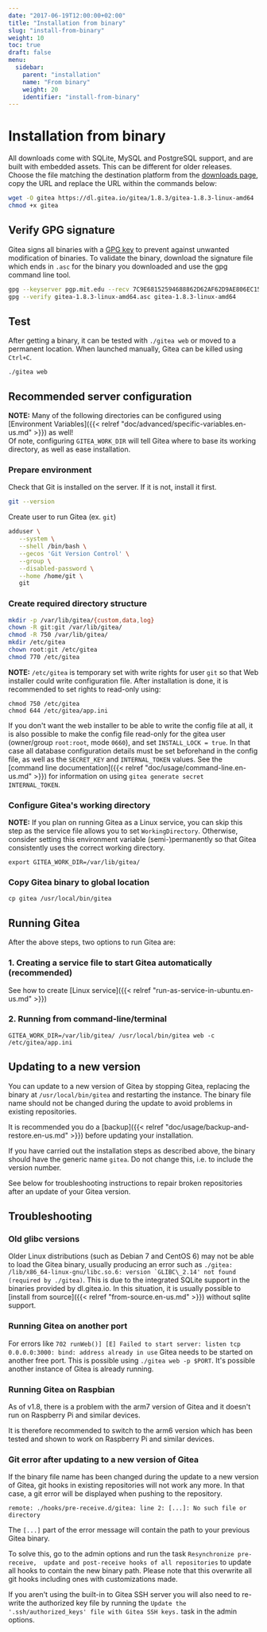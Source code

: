 ```yaml
---
date: "2017-06-19T12:00:00+02:00"
title: "Installation from binary"
slug: "install-from-binary"
weight: 10
toc: true
draft: false
menu:
  sidebar:
    parent: "installation"
    name: "From binary"
    weight: 20
    identifier: "install-from-binary"
---
```


# Installation from binary

All downloads come with SQLite, MySQL and PostgreSQL support, and are built with
embedded assets. This can be different for older releases. Choose the file matching
the destination platform from the [downloads page](https://dl.gitea.io/gitea/), copy
the URL and replace the URL within the commands below:

```sh
wget -O gitea https://dl.gitea.io/gitea/1.8.3/gitea-1.8.3-linux-amd64
chmod +x gitea
```

## Verify GPG signature
Gitea signs all binaries with a [GPG key](https://pgp.mit.edu/pks/lookup?op=vindex&fingerprint=on&search=0x2D9AE806EC1592E2) to prevent against unwanted modification of binaries. To validate the binary, download the signature file which ends in `.asc` for the binary you downloaded and use the gpg command line tool.

```sh
gpg --keyserver pgp.mit.edu --recv 7C9E68152594688862D62AF62D9AE806EC1592E2
gpg --verify gitea-1.8.3-linux-amd64.asc gitea-1.8.3-linux-amd64
```

## Test

After getting a binary, it can be tested with `./gitea web` or moved to a permanent
location. When launched manually, Gitea can be killed using `Ctrl+C`.

```
./gitea web
```

## Recommended server configuration

**NOTE:** Many of the following directories can be configured using [Environment Variables]({{< relref "doc/advanced/specific-variables.en-us.md" >}}) as well!  
Of note, configuring `GITEA_WORK_DIR` will tell Gitea where to base its working directory, as well as ease installation.

### Prepare environment

Check that Git is installed on the server. If it is not, install it first.
```sh
git --version
```

Create user to run Gitea (ex. `git`)
```sh
adduser \
   --system \
   --shell /bin/bash \
   --gecos 'Git Version Control' \
   --group \
   --disabled-password \
   --home /home/git \
   git
```

### Create required directory structure

```sh
mkdir -p /var/lib/gitea/{custom,data,log}
chown -R git:git /var/lib/gitea/
chmod -R 750 /var/lib/gitea/
mkdir /etc/gitea
chown root:git /etc/gitea
chmod 770 /etc/gitea
```

**NOTE:** `/etc/gitea` is temporary set with write rights for user `git` so that Web installer could write configuration file. After installation is done, it is recommended to set rights to read-only using:
```
chmod 750 /etc/gitea
chmod 644 /etc/gitea/app.ini
```
If you don't want the web installer to be able to write the config file at all, it is also possible to make the config file read-only for the gitea user (owner/group `root:root`, mode `0660`), and set `INSTALL_LOCK = true`. In that case all database configuration details must be set beforehand in the config file, as well as the `SECRET_KEY` and `INTERNAL_TOKEN` values. See the [command line documentation]({{< relref "doc/usage/command-line.en-us.md" >}}) for information on using `gitea generate secret INTERNAL_TOKEN`.

### Configure Gitea's working directory

**NOTE:** If you plan on running Gitea as a Linux service, you can skip this step as the service file allows you to set `WorkingDirectory`. Otherwise, consider setting this environment variable (semi-)permanently so that Gitea consistently uses the correct working directory.
```
export GITEA_WORK_DIR=/var/lib/gitea/
```

### Copy Gitea binary to global location

```
cp gitea /usr/local/bin/gitea
```

## Running Gitea

After the above steps, two options to run Gitea are:

### 1. Creating a service file to start Gitea automatically (recommended)

See how to create [Linux service]({{< relref "run-as-service-in-ubuntu.en-us.md" >}})

### 2. Running from command-line/terminal

```
GITEA_WORK_DIR=/var/lib/gitea/ /usr/local/bin/gitea web -c /etc/gitea/app.ini
```

## Updating to a new version

You can update to a new version of Gitea by stopping Gitea, replacing the binary at `/usr/local/bin/gitea` and restarting the instance. 
The binary file name should not be changed during the update to avoid problems 
in existing repositories. 

It is recommended you do a [backup]({{< relref "doc/usage/backup-and-restore.en-us.md" >}}) before updating your installation.

If you have carried out the installation steps as described above, the binary should 
have the generic name `gitea`. Do not change this, i.e. to include the version number. 

See below for troubleshooting instructions to repair broken repositories after 
an update of your Gitea version.

## Troubleshooting

### Old glibc versions

Older Linux distributions (such as Debian 7 and CentOS 6) may not be able to load the
Gitea binary, usually producing an error such as ```./gitea: /lib/x86_64-linux-gnu/libc.so.6:
version `GLIBC\_2.14' not found (required by ./gitea)```. This is due to the integrated
SQLite support in the binaries provided by dl.gitea.io. In this situation, it is usually
possible to [install from source]({{< relref "from-source.en-us.md" >}}) without sqlite
support.

### Running Gitea on another port

For errors like `702 runWeb()] [E] Failed to start server: listen tcp 0.0.0.0:3000:
bind: address already in use` Gitea needs to be started on another free port. This
is possible using `./gitea web -p $PORT`. It's possible another instance of Gitea
is already running.

### Running Gitea on Raspbian

As of v1.8, there is a problem with the arm7 version of Gitea and it doesn't run on Raspberry Pi and similar devices. 

It is therefore recommended to switch to the arm6 version which has been tested and shown to work on Raspberry Pi and similar devices.

<!---
please remove after fixing the arm7 bug
--->
### Git error after updating to a new version of Gitea

If the binary file name has been changed during the update to a new version of Gitea, 
git hooks in existing repositories will not work any more. In that case, a git 
error will be displayed when pushing to the repository.

```
remote: ./hooks/pre-receive.d/gitea: line 2: [...]: No such file or directory
```

The `[...]` part of the error message will contain the path to your previous Gitea 
binary.

To solve this, go to the admin options and run the task `Resynchronize pre-receive, 
update and post-receive hooks of all repositories` to update all hooks to contain
the new binary path. Please note that this overwrite all git hooks including ones
with customizations made.

If you aren't using the built-in to Gitea SSH server you will also need to re-write
the authorized key file by running the `Update the '.ssh/authorized_keys' file with
Gitea SSH keys.` task in the admin options.
